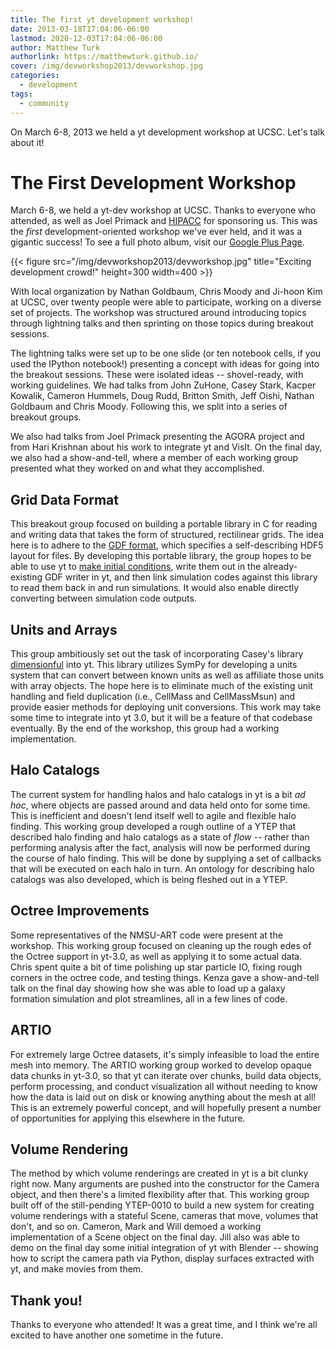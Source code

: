 ```yaml
---
title: The first yt development workshop! 
date: 2013-03-18T17:04:06-06:00
lastmod: 2020-12-03T17:04:06-06:00
author: Matthew Turk
authorlink: https://matthewturk.github.io/
cover: /img/devworkshop2013/devworkshop.jpg
categories:
  - development
tags:
  - community
---
```


On March 6-8, 2013 we held a yt development workshop at UCSC. Let's talk about
it!

<!--more-->

The First Development Workshop
==============================

March 6-8, we held a yt-dev workshop at UCSC.  Thanks to everyone who attended,
as well as Joel Primack and [HIPACC](http://hipacc.ucsc.edu/) for sponsoring
us.  This was the *first* development-oriented workshop we've ever held, and it
was a gigantic success!  To see a full photo album, visit our 
[Google Plus Page](https://plus.google.com/107728486871834552760/posts/BGi1ah4cNMh).

{{< figure src="/img/devworkshop2013/devworkshop.jpg" 
           title="Exciting development crowd!" 
           height=300
           width=400 >}}

With local organization by Nathan Goldbaum, Chris Moody and Ji-hoon Kim at
UCSC, over twenty people were able to participate, working on a diverse set of
projects.  The workshop was structured around introducing topics through
lightning talks and then sprinting on those topics during breakout sessions.

The lightning talks were set up to be one slide (or ten notebook cells, if you
used the IPython notebook!) presenting a concept with ideas for going into the
breakout sessions.  These were isolated ideas -- shovel-ready, with working
guidelines.  We had talks from John ZuHone, Casey Stark, Kacper Kowalik,
Cameron Hummels, Doug Rudd, Britton Smith, Jeff Oishi, Nathan Goldbaum and
Chris Moody.  Following this, we split into a series of breakout groups.

We also had talks from Joel Primack presenting the AGORA project and from Hari
Krishnan about his work to integrate yt and VisIt.  On the final day, we also
had a show-and-tell, where a member of each working group presented what they
worked on and what they accomplished.

Grid Data Format
----------------

This breakout group focused on building a portable library in C for reading and
writing data that takes the form of structured, rectilinear grids.  The idea
here is to adhere to the 
[GDF format](https://bitbucket.org/yt_analysis/grid_data_format), which specifies a
self-describing HDF5 layout for files.  By developing this portable library,
the group hopes to be able to use yt to 
[make initial conditions](http://blog.yt-project.org/post/Simple_Grid_Refinement.html), 
write them out
in the already-existing GDF writer in yt, and then link simulation codes
against this library to read them back in and run simulations.  It would also
enable directly converting between simulation code outputs.

Units and Arrays
----------------

This group ambitiously set out the task of incorporating Casey's library
[dimensionful](http://caseywstark.com/blog/2012/code-release-dimensionful/)
into yt.  This library utilizes SymPy for developing a units system that can
convert between known units as well as affiliate those units with array
objects.  The hope here is to eliminate much of the existing unit handling and
field duplication (i.e., CellMass and CellMassMsun) and provide easier methods
for deploying unit conversions.  This work may take some time to integrate into
yt 3.0, but it will be a feature of that codebase eventually.  By the end of
the workshop, this group had a working implementation.

Halo Catalogs
-------------

The current system for handling halos and halo catalogs in yt is a bit *ad
hoc*, where objects are passed around and data held onto for some time.  This
is inefficient and doesn't lend itself well to agile and flexible halo finding.
This working group developed a rough outline of a YTEP that described halo
finding and halo catalogs as a state of *flow* -- rather than performing
analysis after the fact, analysis will now be performed during the course of
halo finding.  This will be done by supplying a set of callbacks that will be
executed on each halo in turn.  An ontology for describing halo catalogs was
also developed, which is being fleshed out in a YTEP.

Octree Improvements
-------------------

Some representatives of the NMSU-ART code were present at the workshop.  This
working group focused on cleaning up the rough edes of the Octree support in
yt-3.0, as well as applying it to some actual data.  Chris spent quite a bit of
time polishing up star particle IO, fixing rough corners in the octree code,
and testing things.  Kenza gave a show-and-tell talk on the final day showing
how she was able to load up a galaxy formation simulation and plot streamlines,
all in a few lines of code.

ARTIO
-----

For extremely large Octree datasets, it's simply infeasible to load the entire
mesh into memory.  The ARTIO working group worked to develop opaque data chunks
in yt-3.0, so that yt can iterate over chunks, build data objects, perform
processing, and conduct visualization all without needing to know how the data
is laid out on disk or knowing anything about the mesh at all!  This is an
extremely powerful concept, and will hopefully present a number of
opportunities for applying this elsewhere in the future.

Volume Rendering
----------------

The method by which volume renderings are created in yt is a bit clunky right
now.  Many arguments are pushed into the constructor for the Camera object, and
then there's a limited flexibility after that.  This working group built off of
the still-pending YTEP-0010 to build a new system for creating volume
renderings with a stateful Scene, cameras that move, volumes that don't, and so
on.  Cameron, Mark and Will demoed a working implementation of a Scene object
on the final day.  Jill also was able to demo on the final day some initial
integration of yt with Blender -- showing how to script the camera path via
Python, display surfaces extracted with yt, and make movies from them.

Thank you!
----------

Thanks to everyone who attended!  It was a great time, and I think we're all
excited to have another one sometime in the future.
